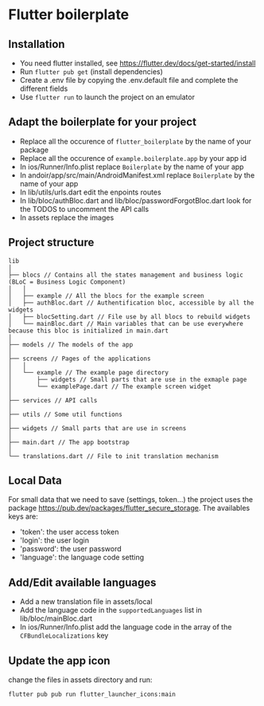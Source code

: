# Flutter boilerplate

## Installation

* You need flutter installed, see https://flutter.dev/docs/get-started/install
* Run ```flutter pub get``` (install dependencies)
* Create a .env file by copying the .env.default file and complete the different fields
* Use ```flutter run``` to launch the project on an emulator

## Adapt the boilerplate for your project

* Replace all the occurence of `flutter_boilerplate` by the name of your package
* Replace all the occurence of `example.boilerplate.app` by your app id
* In ios/Runner/Info.plist replace `Boilerplate` by the name of your app
* In andoir/app/src/main/AndroidManifest.xml replace `Boilerplate` by the name of your app
* In lib/utils/urls.dart edit the enpoints routes
* In lib/bloc/authBloc.dart and lib/bloc/passwordForgotBloc.dart look for the TODOS to uncomment the API calls
* In assets replace the images

## Project structure

```
lib
│
├── blocs // Contains all the states management and business logic (BLoC = Business Logic Component)
│   │
│   ├── example // All the blocs for the example screen
│   ├── authBloc.dart // Authentification bloc, accessible by all the widgets
│   ├── blocSetting.dart // File use by all blocs to rebuild widgets
│   └── mainBloc.dart // Main variables that can be use everywhere because this bloc is initialized in main.dart
│
├── models // The models of the app
│
├── screens // Pages of the applications
│   │
│   └── example // The example page directory
│       ├── widgets // Small parts that are use in the exmaple page
│       └── examplePage.dart // The example screen widget
│
├── services // API calls
│
├── utils // Some util functions
│
├── widgets // Small parts that are use in screens
│
├── main.dart // The app bootstrap
│
└── translations.dart // File to init translation mechanism

```

## Local Data

For small data that we need to save (settings, token...) the project uses the package https://pub.dev/packages/flutter_secure_storage. The availables keys are:

* 'token': the user access token
* 'login': the user login
* 'password': the user password
* 'language': the language code setting

## Add/Edit available languages

* Add a new translation file in assets/local
* Add the language code in the `supportedLanguages` list in lib/bloc/mainBloc.dart
* In ios/Runner/Info.plist add the language code in the array of the `CFBundleLocalizations` key

## Update the app icon

change the files in assets directory and run:

```flutter pub pub run flutter_launcher_icons:main```
